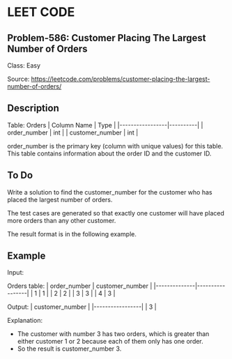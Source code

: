 # LEET CODE
## Problem-586: Customer Placing The Largest Number of Orders
Class: Easy

Source: https://leetcode.com/problems/customer-placing-the-largest-number-of-orders/

## Description
Table: Orders
| Column Name     | Type     |
|-----------------|----------|
| order_number    | int      |
| customer_number | int      |

order_number is the primary key (column with unique values) for this table.
This table contains information about the order ID and the customer ID.

 
## To Do
Write a solution to find the customer_number for the customer who has placed the largest number of orders.

The test cases are generated so that exactly one customer will have placed more orders than any other customer.

The result format is in the following example.

## Example
Input: 

Orders table:
| order_number | customer_number |
|--------------|-----------------|
| 1            | 1               |
| 2            | 2               |
| 3            | 3               |
| 4            | 3               |

Output: 
| customer_number |
|-----------------|
| 3               |

Explanation: 
- The customer with number 3 has two orders, which is greater than either customer 1 or 2 because each of them only has one order. 
- So the result is customer_number 3.

